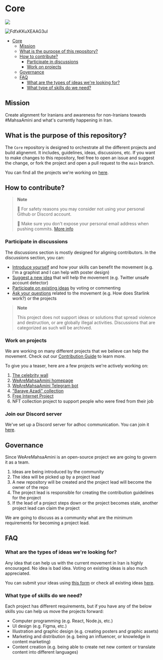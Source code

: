 # Core

[![](https://dcbadge.vercel.app/api/server/ASDSFjGAAW?style=plastic)](https://discord.gg/ASDSFjGAAW)

![FdfxKKuXEAAG3uI](https://user-images.githubusercontent.com/445636/192323225-1d600e15-4097-4432-9533-85563436fb29.jpeg)

- [Core](#core)
  - [Mission](#mission)
  - [What is the purpose of this repository?](#what-is-the-purpose-of-this-repository)
  - [How to contribute?](#how-to-contribute)
    - [Participate in discussions](#participate-in-discussions)
    - [Work on projects](#work-on-projects)
  - [Governance](#governance)
  - [FAQ](#faq)
    - [What are the types of ideas we're looking for?](#what-are-the-types-of-ideas-were-looking-for)
    - [What type of skills do we need?](#what-type-of-skills-do-we-need)

## Mission

Create alignment for Iranians and awareness for non-Iranians towards #MahsaAmini and what's currently happening in Iran.

## What is the purpose of this repository?

The `Core` repository is designed to orchestrate all the different projects and build alignemnt. It includes, guidelines, ideas, discussions, etc. If you want to make changes to this repository, feel free to open an issue and suggest the change, or fork the project and open a pull request to the `main` branch.

You can find all the projects we're working on [here](https://github.com/orgs/WeAreMahsaAmini/repositories).

## How to contribute?

> **Note**
>
> 🚨 For safety reasons you may consider not using your personal Github or Discord account.
>
> 🚨 Make sure you don't expose your personal email address when pushing commits. [More info](https://docs.github.com/en/account-and-profile/setting-up-and-managing-your-personal-account-on-github/managing-email-preferences/blocking-command-line-pushes-that-expose-your-personal-email-address)

### Participate in discussions

The discussions section is mostly designed for aligning contributors. In the discussions section, you can:

- [Introduce yourself](https://github.com/WeAreMahsaAmini/Core/discussions/new?category=introductions) and how your skills can benefit the movement (e.g. I'm a graphist and I can help with poster design)
- [Suggest a new idea](https://github.com/WeAreMahsaAmini/Core/discussions/new?category=ideas) that will help the movement (e.g. Twitter unsafe account detector)
- [Participate on existing ideas](https://github.com/WeAreMahsaAmini/Core/discussions/categories/ideas) by voting or commenting
- [Ask your questions](https://github.com/WeAreMahsaAmini/Core/discussions/new?category=q-a) related to the movement (e.g. How does Starlink work?) or the projects

> **Note**
>
> This project does not support ideas or solutions that spread violence and destruction, or are globally illegal activities. Discussions that are categorized as such will be archived.

### Work on projects

We are working on many different projects that we believe can help the movement. Check out our [Contribution Guide](https://github.com/WeAreMahsaAmini/Core/blob/main/CONTRIBUTING.md) to learn more.

To give you a teaser, here are a few projects we're actively working on:
1. [The celebrity wall](https://github.com/WeAreMahsaAmini/CelebrityWall)
2. [WeAreMahsaAmini homepage](https://github.com/WeAreMahsaAmini/Homepage)
3. [WeAreMahsaAmini Telegram bot](https://github.com/WeAreMahsaAmini/TelegramBot)
4. ["Baraye Azadi" collection](https://github.com/WeAreMahsaAmini/TwitterScraper)
5. [Free Internet Project](https://github.com/WeAreMahsaAmini/FreeInternet)
6. NFT collection project to support people who were fired from their job


### Join our Discord server

We've set up a Discord server for adhoc communication. You can join it [here](https://discord.gg/ASDSFjGAAW).

## Governance

Since WeAreMahsaAmini is an open-source project we are going to govern it as a team.

1. Ideas are being introduced by the community
2. The idea will be picked up by a project lead
3. A new repository will be created and the project lead will become the owner of the repo
4. The project lead is responsible for creating the contribution guidelines for the project
5. If the lead of a project steps down or the project becomes stale, another project lead can claim the project

We are going to discuss as a community what are the minimum requirements for becoming a project lead.

## FAQ

### What are the types of ideas we're looking for?

Any idea that can help us with the current movement in Iran is highly encouraged. No idea is bad idea. Voting on existing ideas is also much appreciated.

You can submit your ideas using [this form](https://github.com/WeAreMahsaAmini/Core/discussions/new?category=ideas) or check all existing ideas [here](https://github.com/WeAreMahsaAmini/Core/discussions/categories/ideas?discussions_q=category%3AIdeas+sort%3Atop).

### What type of skills do we need?

Each project has different requirements, but if you have any of the below skills you can help us move the projects forward:

- Computer programming (e.g. React, Node.js, etc.)
- UI design (e.g. Figma, etc.)
- Illustration and graphic design (e.g. creating posters and graphic assets)
- Marketing and distribution (e.g. being an influencer, or knowledge in content marketing)
- Content creation (e.g. being able to create net new content or translate content into different languages)
